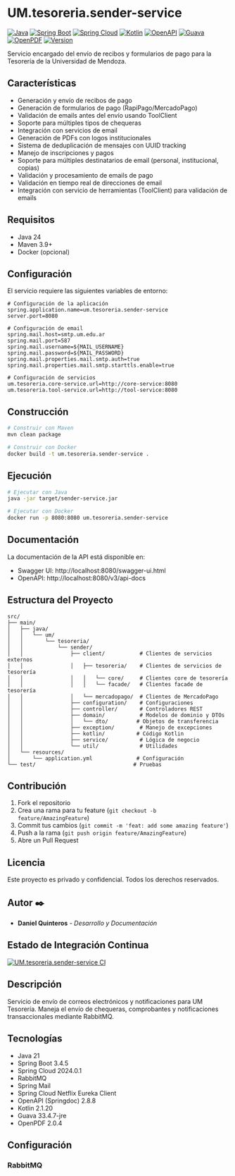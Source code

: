 # UM.tesoreria.sender-service

[![Java](https://img.shields.io/badge/Java-24-red.svg)](https://www.java.com/)
[![Spring Boot](https://img.shields.io/badge/Spring%20Boot-3.5.3-brightgreen.svg)](https://spring.io/projects/spring-boot)
[![Spring Cloud](https://img.shields.io/badge/Spring%20Cloud-2025.0.0-blue.svg)](https://spring.io/projects/spring-cloud)
[![Kotlin](https://img.shields.io/badge/Kotlin-2.2.0-purple.svg)](https://kotlinlang.org/)
[![OpenAPI](https://img.shields.io/badge/OpenAPI-2.8.9-lightblue.svg)](https://www.openapis.org/)
[![Guava](https://img.shields.io/badge/Guava-33.4.7--jre-orange.svg)](https://github.com/google/guava)
[![OpenPDF](https://img.shields.io/badge/OpenPDF-2.2.4-yellow.svg)](https://github.com/LibrePDF/OpenPDF)
[![Version](https://img.shields.io/badge/Version-1.0.0-success.svg)](https://github.com/UM-services/UM.tesoreria.sender-service/releases)

Servicio encargado del envío de recibos y formularios de pago para la Tesorería de la Universidad de Mendoza.

## Características

- Generación y envío de recibos de pago
- Generación de formularios de pago (RapiPago/MercadoPago)
- Validación de emails antes del envío usando ToolClient
- Soporte para múltiples tipos de chequeras
- Integración con servicios de email
- Generación de PDFs con logos institucionales
- Sistema de deduplicación de mensajes con UUID tracking
- Manejo de inscripciones y pagos
- Soporte para múltiples destinatarios de email (personal, institucional, copias)
- Validación y procesamiento de emails de pago
- Validación en tiempo real de direcciones de email
- Integración con servicio de herramientas (ToolClient) para validación de emails

## Requisitos

- Java 24
- Maven 3.9+
- Docker (opcional)

## Configuración

El servicio requiere las siguientes variables de entorno:

```properties
# Configuración de la aplicación
spring.application.name=um.tesoreria.sender-service
server.port=8080

# Configuración de email
spring.mail.host=smtp.um.edu.ar
spring.mail.port=587
spring.mail.username=${MAIL_USERNAME}
spring.mail.password=${MAIL_PASSWORD}
spring.mail.properties.mail.smtp.auth=true
spring.mail.properties.mail.smtp.starttls.enable=true

# Configuración de servicios
um.tesoreria.core-service.url=http://core-service:8080
um.tesoreria.tool-service.url=http://tool-service:8080
```

## Construcción

```bash
# Construir con Maven
mvn clean package

# Construir con Docker
docker build -t um.tesoreria.sender-service .
```

## Ejecución

```bash
# Ejecutar con Java
java -jar target/sender-service.jar

# Ejecutar con Docker
docker run -p 8080:8080 um.tesoreria.sender-service
```

## Documentación

La documentación de la API está disponible en:
- Swagger UI: http://localhost:8080/swagger-ui.html
- OpenAPI: http://localhost:8080/v3/api-docs

## Estructura del Proyecto

```
src/
├── main/
│   ├── java/
│   │   └── um/
│   │       └── tesoreria/
│   │           └── sender/
│   │               ├── client/           # Clientes de servicios externos
│   │               │   ├── tesoreria/    # Clientes de servicios de tesorería
│   │               │   │   └── core/     # Clientes core de tesorería
│   │               │   │   └── facade/   # Clientes facade de tesorería
│   │               │   └── mercadopago/  # Clientes de MercadoPago
│   │               ├── configuration/    # Configuraciones
│   │               ├── controller/       # Controladores REST
│   │               ├── domain/           # Modelos de dominio y DTOs
│   │               │   └── dto/         # Objetos de transferencia
│   │               ├── exception/        # Manejo de excepciones
│   │               ├── kotlin/          # Código Kotlin
│   │               ├── service/          # Lógica de negocio
│   │               └── util/             # Utilidades
│   └── resources/
│       └── application.yml              # Configuración
└── test/                               # Pruebas
```

## Contribución

1. Fork el repositorio
2. Crea una rama para tu feature (`git checkout -b feature/AmazingFeature`)
3. Commit tus cambios (`git commit -m 'feat: add some amazing feature'`)
4. Push a la rama (`git push origin feature/AmazingFeature`)
5. Abre un Pull Request

## Licencia

Este proyecto es privado y confidencial. Todos los derechos reservados.

## Autor ✒️

* **Daniel Quinteros** - *Desarrollo y Documentación*

## Estado de Integración Continua

[![UM.tesoreria.sender-service CI](https://github.com/UM-services/UM.tesoreria.sender-service/actions/workflows/maven.yml/badge.svg?branch=main)](https://github.com/UM-services/UM.tesoreria.sender-service/actions/workflows/maven.yml)

## Descripción

Servicio de envío de correos electrónicos y notificaciones para UM Tesorería. Maneja el envío de chequeras, comprobantes y notificaciones transaccionales mediante RabbitMQ.

## Tecnologías

- Java 21
- Spring Boot 3.4.5
- Spring Cloud 2024.0.1
- RabbitMQ
- Spring Mail
- Spring Cloud Netflix Eureka Client
- OpenAPI (Springdoc) 2.8.8
- Kotlin 2.1.20
- Guava 33.4.7-jre
- OpenPDF 2.0.4

## Configuración

### RabbitMQ

```